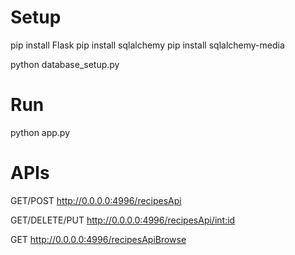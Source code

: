 # Setup
pip install Flask
pip install sqlalchemy
pip install sqlalchemy-media

python database_setup.py

# Run
python app.py

# APIs
GET/POST http://0.0.0.0:4996/recipesApi

GET/DELETE/PUT http://0.0.0.0:4996/recipesApi/<int:id>

GET http://0.0.0.0:4996/recipesApiBrowse
